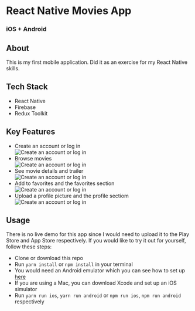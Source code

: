 # React Native Movies App

### iOS + Android

## About

This is my first mobile application. Did it as an exercise for my React Native skills.

## Tech Stack

- React Native
- Firebase
- Redux Toolkit

## Key Features

- Create an account or log in <br />
  ![Create an account or log in](https://media.giphy.com/media/mf4Y8QUAVQk1HWC5Kb/giphy.gif)
- Browse movies <br />
  ![Create an account or log in](https://media.giphy.com/media/cttOlOKODc5zWtejzs/giphy.gif)
- See movie details and trailer <br />
  ![Create an account or log in](https://media.giphy.com/media/qnc2vv2QYJ6GxAtgEF/giphy.gif)
- Add to favorites and the favorites section <br />
  ![Create an account or log in](https://media.giphy.com/media/o8mjeKRENjs6yGg2v4/giphy.gif)
- Upload a profile picture and the profile sectiom <br />
  ![Create an account or log in](https://media.giphy.com/media/TDW8Ok91a4aOoKF86w/giphy.gif)

## Usage

There is no live demo for this app since I would need to upload it to the Play Store and App Store respectively.
If you would like to try it out for yourself, follow these steps:

- Clone or download this repo
- Run `yarn install` or `npm install` in your terminal
- You would need an Android emulator which you can see how to set up [here](https://developer.android.com/studio/run/managing-avds)
- If you are using a Mac, you can download Xcode and set up an iOS simulator
- Run `yarn run ios`, `yarn run android` or `npm run ios`, `npm run android` respectively
